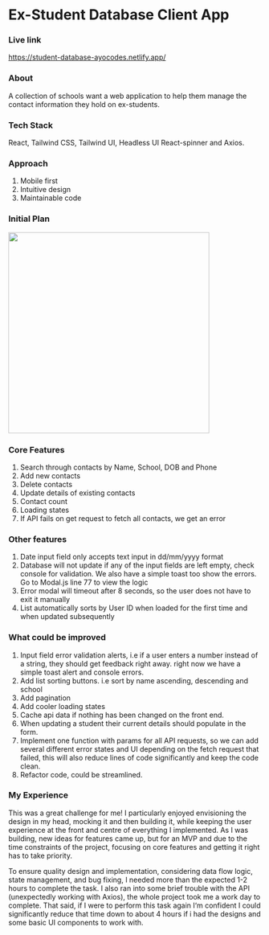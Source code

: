 # Ex-Student Database Client App

### Live link

https://student-database-ayocodes.netlify.app/

### About

A collection of schools want a web application to help them manage the contact information they hold on ex-students.

### Tech Stack

React, Tailwind CSS, Tailwind UI, Headless UI React-spinner and Axios.

### Approach

1. Mobile first
2. Intuitive design
3. Maintainable code

### Initial Plan

<img src="https://i.imgur.com/bziVilt.png" style="width: 400px; height 400px;">

### Core Features

1. Search through contacts by Name, School, DOB and Phone
2. Add new contacts
3. Delete contacts
4. Update details of existing contacts
5. Contact count
6. Loading states
7. If API fails on get request to fetch all contacts, we get an error

### Other features

1. Date input field only accepts text input in dd/mm/yyyy format
2. Database will not update if any of the input fields are left empty, check console for validation. We also have a simple toast too show the errors. Go to Modal.js line 77 to view the logic
3. Error modal will timeout after 8 seconds, so the user does not have to exit it manually
4. List automatically sorts by User ID when loaded for the first time and when updated subsequently

### What could be improved

1. Input field error validation alerts, i.e if a user enters a number instead of a string, they should get feedback right away. right now we have a simple toast alert and console errors.
2. Add list sorting buttons. i.e sort by name ascending, descending and school
3. Add pagination
4. Add cooler loading states
5. Cache api data if nothing has been changed on the front end.
6. When updating a student their current details should populate in the form.
7. Implement one function with params for all API requests, so we can add several different error states and UI depending on the fetch request that failed, this will also reduce lines of code significantly and keep the code clean.
8. Refactor code, could be streamlined.

### My Experience

This was a great challenge for me! I particularly enjoyed envisioning the design in my head, mocking it and then building it, while keeping the user experience at the front and centre of everything I implemented. As I was building, new ideas for features came up, but for an MVP and due to the time constraints of the project, focusing on core features and getting it right has to take priority.

To ensure quality design and implementation, considering data flow logic, state management, and bug fixing, I needed more than the expected 1-2 hours to complete the task. I also ran into some brief trouble with the API (unexpectedly working with Axios), the whole project took me a work day to complete. That said, if I were to perform this task again I‘m confident I could significantly reduce that time down to about 4 hours if i had the designs and some basic UI components to work with.
